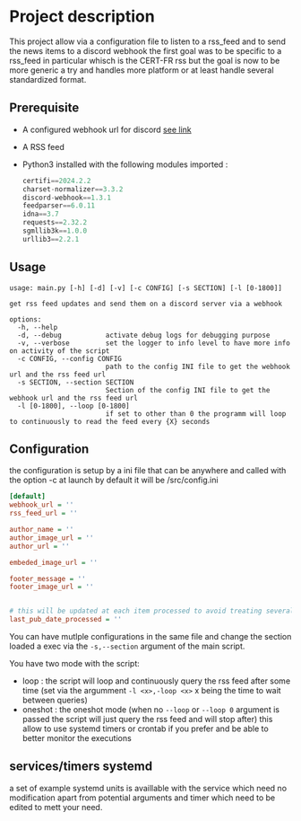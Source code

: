 # Project description

This project allow via a configuration file to listen to a rss_feed and to send the news items to a discord webhook
the first goal was to be specific to a rss_feed in particular whisch is the CERT-FR rss but the goal is now to be more generic a try and handles more platform or at least handle several standardized format.  


## Prerequisite


- A configured webhook url for discord [see link](https://support.discord.com/hc/en-us/articles/228383668-Intro-to-Webhooks)
- A RSS feed
- Python3 installed with the following modules imported :

  ```python 
  certifi==2024.2.2
  charset-normalizer==3.3.2
  discord-webhook==1.3.1
  feedparser==6.0.11
  idna==3.7
  requests==2.32.2
  sgmllib3k==1.0.0
  urllib3==2.2.1
  ```

## Usage

```
usage: main.py [-h] [-d] [-v] [-c CONFIG] [-s SECTION] [-l [0-1800]]

get rss feed updates and send them on a discord server via a webhook

options:
  -h, --help
  -d, --debug           activate debug logs for debugging purpose
  -v, --verbose         set the logger to info level to have more info on activity of the script
  -c CONFIG, --config CONFIG
                        path to the config INI file to get the webhook url and the rss feed url
  -s SECTION, --section SECTION
                        Section of the config INI file to get the webhook url and the rss feed url
  -l [0-1800], --loop [0-1800]
                        if set to other than 0 the programm will loop to continuously to read the feed every {X} seconds
```


## Configuration 

the configuration is setup by a ini file that can be anywhere and called with the option -c at launch by default it will be /src/config.ini

```ini
[default]
webhook_url = '' 
rss_feed_url = ''

author_name = ''
author_image_url = ''
author_url = ''

embeded_image_url = ''

footer_message = ''
footer_image_url = ''


# this will be updated at each item processed to avoid treating several time the same item 
last_pub_date_processed = ''
```

You can have mutlple configurations in the same file and change the section loaded a exec via the `-s,--section` argument of the main script.

You have two mode with the script:
- loop : the script will loop and continuously query the rss feed after some time (set via the argumment `-l <x>,-loop <x>` x being the time to wait between queries)
- oneshot : the oneshot mode (when no `--loop` or `--loop 0` argument is passed the script will just query the rss feed and will stop after) this allow to use systemd timers or crontab if you prefer and be able to better monitor the executions  

## services/timers systemd 

a set of example systemd units is availlable with the service which need no modification apart from potential arguments
and timer which need to be edited to mett your need.